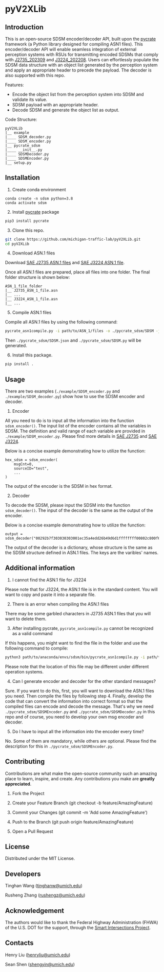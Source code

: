 # pyV2XLib

## Introduction

This is an open-source SDSM encoder/decoder API, built upon the [pycrate](https://github.com/P1sec/pycrate) framework (a Python library designed for compiling ASN1 files). This encoder/decoder API will enable seamless integration of external perception systems with RSUs for transmitting encoded SDSMs that comply with [J2735_202309](https://www.sae.org/standards/content/j2735set_202309/) and [J3224_202208](https://www.sae.org/standards/content/j3224_202208/). Users can effortlessly populate the SDSM data structure with an object list generated by the perception system and apply an appropriate header to precede the payload. The decoder is also supported with this repo.

Features:
- Encode the object list from the perception system into SDSM and validate its value.
- SDSM payload with an appropriate header. 
- Decode SDSM and generate the object list as output.

Code Structure:
```
pyV2XLib
|__ example
|____ SDSM_decoder.py
|____ SDSM_encoder.py
|__ pycrate_sdsm
|____ __init__.py
|____ SDSMDecoder.py
|____ SDSMEncoder.py
|__ setup.py
```

## Installation
1. Create conda environment

```
conda create -n sdsm python=3.8
conda activate sdsm
```

2. Install [pycrate](https://github.com/P1sec/pycrate) package

```bash
pip3 install pycrate
```

3. Clone this repo.

```bash
git clone https://github.com/michigan-traffic-lab/pyV2XLib.git
cd pyV2XLib
```

4. Download ASN.1 files

Download [SAE J2735 ASN.1 files](https://www.sae.org/standards/content/j2735asn_202309/) and [SAE J3224 ASN.1 file](https://www.sae.org/standards/content/j3224_202208/).

Once all ASN.1 files are prepared, place all files into one folder. The final folder structure is shown below:

```
ASN_1_file_folder
|__ J2735_ASN_1_file.asn
|__ ...
|__ J3224_ASN_1_file.asn
|__ ...
```

5. Compile ASN.1 files

Compile all ASN.1 files by using the following command:

```bash
pycrate_asn1compile.py -i path/to/ASN_1/files -o ./pycrate_sdsm/SDSM -j
```

Then ```./pycrate_sdsm/SDSM.json``` and ```./pycrate_sdsm/SDSM.py``` will be generated.

6. Install this package.

```bash
pip install .
```

## Usage
There are two examples (```./example/SDSM_encoder.py``` and ```./example/SDSM_decoder.py```) show how to use the SDSM encoder and decoder.

1. Encoder

All you need to do is to input all the information into the function ```sdsm_encoder()```. The input list of the encoder contains all the variables in SDSM. The definition and valid range of each variable are provided in ```./example/SDSM_encoder.py```. Please find more details in [SAE J2735](https://www.sae.org/standards/content/j2735set_202309/) and [SAE J3224](https://www.sae.org/standards/content/j3224_202208/).

Below is a concise example demonstrating how to utilize the function:
```
hex_sdsm = sdsm_encoder(
    msgCnt=0,
    sourceID="test",
    ...
)
```

The output of the encoder is the SDSM in hex format.

2. Decoder

To decode the SDSM, please input the SDSM into the function ```sdsm_decoder()```. The input of the decoder is the same as the output of the encoder.

Below is a concise example demonstrating how to utilize the function:

```
output = sdsm_decoder("00292b7f303030303001ec35a4edd26b49d6d1ffffffff00802c800f6cae4a002e13440001800000009014014140")
```

The output of the decoder is a dictionary, whose structure is the same as the SDSM structure defined in ASN.1 files. The keys are the varibles' names.

## Additional information

1. I cannot find the ASN.1 file for J3224

Please note that for J3224, the ASN.1 file is in the standard content. You will want to copy and paste it into a separate file.

2. There is an error when compiling the ASN.1 files

There may be some garbled characters in J2735 ASN.1 files that you will want to delete them.

3. After installing pycrate, ```pycrate_asn1compile.py``` cannot be recognized as a valid command

If this happens, you might want to find the file in the folder and use the following command to compile:

```bash
python3 path/to/anaconda/envs/sdsm/bin/pycrate_asn1compile.py -i path/to/ASN_1/files -o ./pycrate_sdsm/SDSM -j
```

Please note that the location of this file may be different under different operation systems.

4. Can I generate encoder and decoder for the other standard messages?

Sure. If you want to do this, first, you will want to download the ASN.1 files you need. Then compile the files by following step 4. Finally, develop the code that can convert the information into correct format so that the compiled files can encode and decode the message. That's why we need ```./pycrate_sdsm/SDSMEncoder.py``` and ```./pycrate_sdsm/SDSMDecoder.py``` in this repo and of course, you need to develop your own msg encoder and decoder.

5. Do I have to input all the information into the encoder every time?

No. Some of them are mandatory, while others are optional. Please find the description for this in ```./pycrate_sdsm/SDSMEncoder.py```.

## Contributing

Contributions are what make the open-source community such an amazing place to learn, inspire, and create. Any contributions you make are **greatly appreciated**.

1. Fork the Project

2. Create your Feature Branch (git checkout -b feature/AmazingFeature)

3. Commit your Changes (git commit -m 'Add some AmazingFeature')

4. Push to the Branch (git push origin feature/AmazingFeature)

5. Open a Pull Request

## License

Distributed under the MIT License.

## Developers
Tinghan Wang (tinghanw@umich.edu)

Rusheng Zhang (rushengz@umich.edu)

## Acknowledgement

The authors would like to thank the Federal Highway Administration (FHWA) of the U.S. DOT for the support, through the [Smart Intersections Project](https://sip.umtri.umich.edu/).

## Contacts
Henry Liu (henryliu@umich.edu)

Sean Shen (shengyin@umich.edu)
